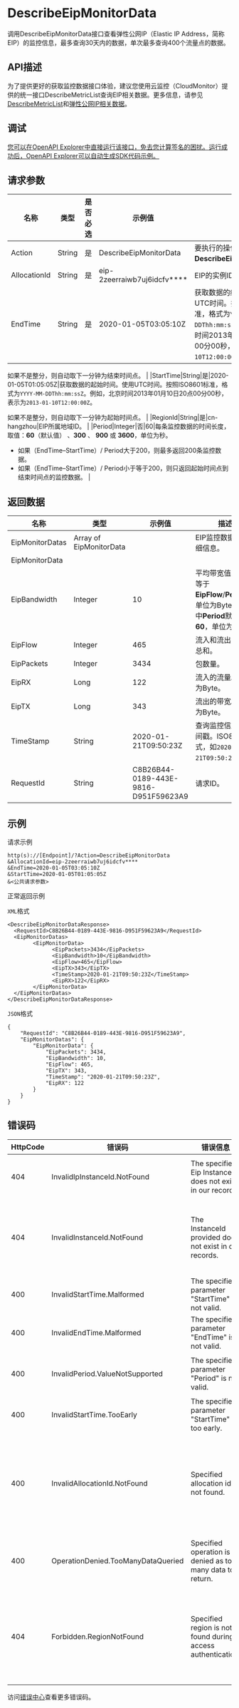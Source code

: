 # DescribeEipMonitorData

调用DescribeEipMonitorData接口查看弹性公网IP（Elastic IP Address，简称EIP）的监控信息，最多查询30天内的数据，单次最多查询400个流量点的数据。

## API描述

为了提供更好的获取监控数据接口体验，建议您使用云监控（CloudMonitor）提供的统一接口DescribeMetricList查询EIP相关数据。更多信息，请参见[DescribeMetricList](~~205394~~)和[弹性公网IP相关数据](~~162874~~)。

## 调试

[您可以在OpenAPI Explorer中直接运行该接口，免去您计算签名的困扰。运行成功后，OpenAPI Explorer可以自动生成SDK代码示例。](https://api.aliyun.com/#product=Vpc&api=DescribeEipMonitorData&type=RPC&version=2016-04-28)

## 请求参数

|名称|类型|是否必选|示例值|描述|
|--|--|----|---|--|
|Action|String|是|DescribeEipMonitorData|要执行的操作，取值： **DescribeEipMonitorData**。 |
|AllocationId|String|是|eip-2zeerraiwb7uj6idcfv\*\*\*\*|EIP的实例ID。 |
|EndTime|String|是|2020-01-05T03:05:10Z|获取数据的结束时间。使用UTC时间。按照ISO8601标准，格式为`YYYY-MM-DDThh:mm:ssZ`。例如，北京时间2013年01月10日20点00分00秒，表示为`2013-01-10T12:00:00Z`。

 如果不是整分，则自动取下一分钟为结束时间点。 |
|StartTime|String|是|2020-01-05T01:05:05Z|获取数据的起始时间。使用UTC时间。按照ISO8601标准，格式为`YYYY-MM-DDThh:mm:ssZ`。例如，北京时间2013年01月10日20点00分00秒，表示为`2013-01-10T12:00:00Z`。

 如果不是整分，则自动取下一分钟为起始时间点。 |
|RegionId|String|是|cn-hangzhou|EIP所属地域ID。 |
|Period|Integer|否|60|每条监控数据的时间长度，取值：**60**（默认值） 、**300** 、 **900** 或 **3600**，单位为秒。

 -   如果（EndTime–StartTime）/ Period大于200，则最多返回200条监控数据。
-   如果（EndTime–StartTime）/ Period小于等于200，则只返回起始时间点到结束时间点的监控数据。 |

## 返回数据

|名称|类型|示例值|描述|
|--|--|---|--|
|EipMonitorDatas|Array of EipMonitorData| |EIP监控数据的详细信息。 |
|EipMonitorData| | | |
|EipBandwidth|Integer|10|平均带宽值，该值等于**EipFlow**/**Period**，单位为Byte/s。其中**Period**默认值为**60**，单位为秒。 |
|EipFlow|Integer|465|流入和流出的流量总和。 |
|EipPackets|Integer|3434|包数量。 |
|EipRX|Long|122|流入的流量。单位为Byte。 |
|EipTX|Long|343|流出的带宽。单位为Byte。 |
|TimeStamp|String|2020-01-21T09:50:23Z|查询监控信息的时间戳。ISO8601格式，如`2020-01-21T09:50:23Z`。 |
|RequestId|String|C8B26B44-0189-443E-9816-D951F59623A9|请求ID。 |

## 示例

请求示例

```
http(s)://[Endpoint]/?Action=DescribeEipMonitorData
&AllocationId=eip-2zeerraiwb7uj6idcfv****
&EndTime=2020-01-05T03:05:10Z
&StartTime=2020-01-05T01:05:05Z
&<公共请求参数>
```

正常返回示例

`XML`格式

```
<DescribeEipMonitorDataResponse>
  <RequestId>C8B26B44-0189-443E-9816-D951F59623A9</RequestId>
  <EipMonitorDatas>
        <EipMonitorData>
              <EipPackets>3434</EipPackets>
              <EipBandwidth>10</EipBandwidth>
              <EipFlow>465</EipFlow>
              <EipTX>343</EipTX>
              <TimeStamp>2020-01-21T09:50:23Z</TimeStamp>
              <EipRX>122</EipRX>
        </EipMonitorData>
  </EipMonitorDatas>
</DescribeEipMonitorDataResponse>
```

`JSON`格式

```
{
    "RequestId": "C8B26B44-0189-443E-9816-D951F59623A9",
    "EipMonitorDatas": {
        "EipMonitorData": {
            "EipPackets": 3434,
            "EipBandwidth": 10,
            "EipFlow": 465,
            "EipTX": 343,
            "TimeStamp": "2020-01-21T09:50:23Z",
            "EipRX": 122
        }
    }
}
```

## 错误码

|HttpCode|错误码|错误信息|描述|
|--------|---|----|--|
|404|InvalidIpInstanceId.NotFound|The specified Eip InstanceId does not exist in our records.|指定的eip实例不存在。|
|404|InvalidInstanceId.NotFound|The InstanceId provided does not exist in our records.|该 ECS 实例不存在（实例不在该 VPC 下）。|
|400|InvalidStartTime.Malformed|The specified parameter "StartTime" is not valid.|开始时间不合法。|
|400|InvalidEndTime.Malformed|The specified parameter "EndTime" is not valid.|该结束时间不合法。|
|400|InvalidPeriod.ValueNotSupported|The specified parameter "Period" is not valid.|参数Period的值不合法。|
|400|InvalidStartTime.TooEarly|The specified parameter "StartTime" is too early.|开始时间不合法。|
|400|InvalidAllocationId.NotFound|Specified allocation id is not found.|指定的公网 IP 不存在，请您检查填写的公网 IP 是否正确。|
|400|OperationDenied.TooManyDataQueried|Specified operation is denied as too many data to return.|一次查询返回的数据量过多。|
|404|Forbidden.RegionNotFound|Specified region is not found during access authentication.|指定 Region 不存在，请您检查该 Region 是否正确。|

访问[错误中心](https://error-center.alibabacloud.com/status/product/Vpc)查看更多错误码。

